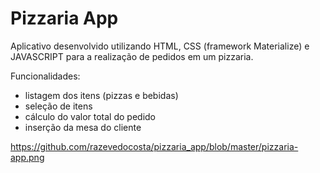 # Pizzaria App

Aplicativo desenvolvido utilizando HTML, CSS (framework Materialize) e JAVASCRIPT para a realização de pedidos em um pizzaria.

Funcionalidades:
- listagem dos itens (pizzas e bebidas)
- seleção de itens
- cálculo do valor total do pedido
- inserção da mesa do cliente

https://github.com/razevedocosta/pizzaria_app/blob/master/pizzaria-app.png
